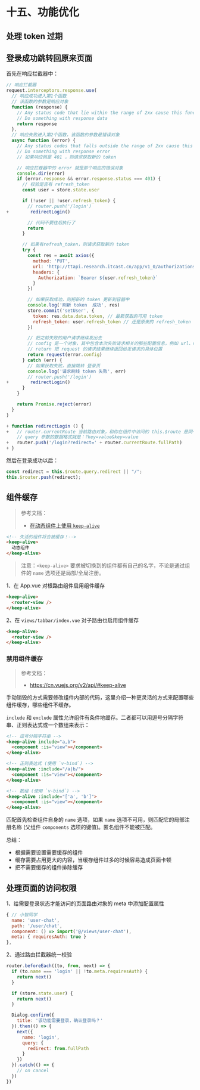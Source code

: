 # 十五、功能优化

## 处理 token 过期

## 登录成功跳转回原来页面

首先在响应拦截器中：

```js
// 响应拦截器
request.interceptors.response.use(
  // 响应成功进入第1个函数
  // 该函数的参数是响应对象
  function (response) {
    // Any status code that lie within the range of 2xx cause this function to trigger
    // Do something with response data
    return response
  },
  // 响应失败进入第2个函数，该函数的参数是错误对象
  async function (error) {
    // Any status codes that falls outside the range of 2xx cause this function to trigger
    // Do something with response error
    // 如果响应码是 401 ，则请求获取新的 token

    // 响应拦截器中的 error 就是那个响应的错误对象
    console.dir(error)
    if (error.response && error.response.status === 401) {
      // 校验是否有 refresh_token
      const user = store.state.user

      if (!user || !user.refresh_token) {
        // router.push('/login')
+        redirectLogin()

        // 代码不要往后执行了
        return
      }

      // 如果有refresh_token，则请求获取新的 token
      try {
        const res = await axios({
          method: 'PUT',
          url: 'http://ttapi.research.itcast.cn/app/v1_0/authorizations',
          headers: {
            Authorization: `Bearer ${user.refresh_token}`
          }
        })

        // 如果获取成功，则把新的 token 更新到容器中
        console.log('刷新 token  成功', res)
        store.commit('setUser', {
          token: res.data.data.token, // 最新获取的可用 token
          refresh_token: user.refresh_token // 还是原来的 refresh_token
        })

        // 把之前失败的用户请求继续发出去
        // config 是一个对象，其中包含本次失败请求相关的那些配置信息，例如 url、method 都有
        // return 把 request 的请求结果继续返回给发请求的具体位置
        return request(error.config)
      } catch (err) {
        // 如果获取失败，直接跳转 登录页
        console.log('请求刷线 token 失败', err)
        // router.push('/login')
+        redirectLogin()
      }
    }

    return Promise.reject(error)
  }
)

+ function redirectLogin () {
+   // router.currentRoute 当前路由对象，和你在组件中访问的 this.$route 是同一个东西
    // query 参数的数据格式就是：?key=value&key=value
+   router.push('/login?redirect=' + router.currentRoute.fullPath)
+ }

```

然后在登录成功以后：

```js
const redirect = this.$route.query.redirect || "/";
this.$router.push(redirect);
```



## 组件缓存

> 参考文档：
>
> - [在动态组件上使用 `keep-alive`](https://cn.vuejs.org/v2/guide/components-dynamic-async.html#在动态组件上使用-keep-alive)

```html
<!-- 失活的组件将会被缓存！-->
<keep-alive>
  动态组件
</keep-alive>
```

> 注意：`<keep-alive>` 要求被切换到的组件都有自己的名字，不论是通过组件的 `name` 选项还是局部/全局注册。

1、在 App.vue 对根路由组件启用组件缓存

```html
<keep-alive>
  <router-view />
</keep-alive>
```

2、在 `views/tabbar/index.vue` 对子路由也启用组件缓存

```html
<keep-alive>
  <router-view />
</keep-alive>
```

### 禁用组件缓存

> 参考文档：
>
> - https://cn.vuejs.org/v2/api/#keep-alive

手动销毁的方式需要修改组件内部的代码，这里介绍一种更灵活的方式来配置哪些组件缓存，哪些组件不缓存。

`include` 和 `exclude` 属性允许组件有条件地缓存。二者都可以用逗号分隔字符串、正则表达式或一个数组来表示：

```html
<!-- 逗号分隔字符串 -->
<keep-alive include="a,b">
  <component :is="view"></component>
</keep-alive>

<!-- 正则表达式 (使用 `v-bind`) -->
<keep-alive :include="/a|b/">
  <component :is="view"></component>
</keep-alive>

<!-- 数组 (使用 `v-bind`) -->
<keep-alive :include="['a', 'b']">
  <component :is="view"></component>
</keep-alive>
```

匹配首先检查组件自身的 `name` 选项，如果 `name` 选项不可用，则匹配它的局部注册名称 (父组件 `components` 选项的键值)。匿名组件不能被匹配。



总结：

- 根据需要设置需要缓存的组件
- 缓存需要占用更大的内容，当缓存组件过多的时候容易造成页面卡顿
- 把不需要缓存的组件排除缓存

## 处理页面的访问权限

1、给需要登录状态才能访问的页面路由对象的 meta 中添加配置属性

```js
{ // 小智同学
  name: 'user-chat',
  path: '/user/chat',
  component: () => import('@/views/user-chat'),
  meta: { requiresAuth: true }
},
```

2、通过路由拦截器统一校验

```js
router.beforeEach((to, from, next) => {
  if (to.name === 'login' || !to.meta.requiresAuth) {
    return next()
  }

  if (store.state.user) {
    return next()
  }

  Dialog.confirm({
    title: '该功能需要登录，确认登录吗？'
  }).then(() => {
    next({
      name: 'login',
      query: {
        redirect: from.fullPath
      }
    })
  }).catch(() => {
    // on cancel
  })
})
```


